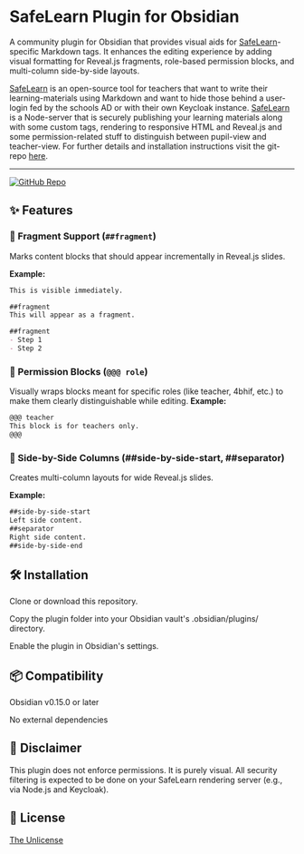 # SafeLearn Plugin for Obsidian

A community plugin for Obsidian that provides visual aids for [SafeLearn](https://github.com/UnterrainerInformatik/safeLearn)-specific Markdown tags.
It enhances the editing experience by adding visual formatting for Reveal.js fragments, role-based permission blocks, and multi-column side-by-side layouts.

[SafeLearn](https://github.com/UnterrainerInformatik/safeLearn) is an open-source tool for teachers that want to write their learning-materials using Markdown and want to hide those behind a user-login fed by the schools AD or with their own Keycloak instance.
[SafeLearn](https://github.com/UnterrainerInformatik/safeLearn) is a Node-server that is securely publishing your learning materials along with some custom tags, rendering to responsive HTML and Reveal.js and some permission-related stuff to distinguish between pupil-view and teacher-view.
For further details and installation instructions visit the git-repo [here](https://github.com/UnterrainerInformatik/safeLearn).

---

[![GitHub Repo](https://img.shields.io/badge/GitHub-safeLearn--Obsidian--plugin-181717?style=for-the-badge&logo=github)](https://github.com/UnterrainerInformatik/safeLearn-Obsidian-plugin)

## ✨ Features

### 🔹 Fragment Support (`##fragment`)
Marks content blocks that should appear incrementally in Reveal.js slides.

**Example:**
```markdown
This is visible immediately.

##fragment
This will appear as a fragment.

##fragment
- Step 1
- Step 2
```

### 🔹 Permission Blocks (`@@@ role`)
Visually wraps blocks meant for specific roles (like teacher, 4bhif, etc.) to make them clearly distinguishable while editing.
**Example:**
```markdown
@@@ teacher
This block is for teachers only.
@@@
```

### 🔹 Side-by-Side Columns (##side-by-side-start, ##separator)
Creates multi-column layouts for wide Reveal.js slides.

**Example:**
```markdown
##side-by-side-start
Left side content.
##separator
Right side content.
##side-by-side-end
```

## 🛠️ Installation
Clone or download this repository.

Copy the plugin folder into your Obsidian vault's .obsidian/plugins/ directory.

Enable the plugin in Obsidian's settings.

## 📦 Compatibility
Obsidian v0.15.0 or later

No external dependencies

## 🔐 Disclaimer
This plugin does not enforce permissions. It is purely visual. All security filtering is expected to be done on your SafeLearn rendering server (e.g., via Node.js and Keycloak).

## 📄 License
[The Unlicense](https://github.com/UnterrainerInformatik/safeLearn-Obsidian-plugin#Unlicense-1-ov-file)